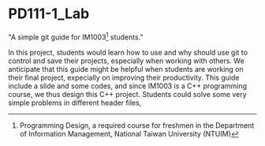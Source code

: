 # PD111-1_Lab
"A simple git guide for IM1003[^1] students."

In this project, students would learn how to use and why should use git to control and save their projects, especially when working with others. We anticipate that this guide might be helpful when students are working on their final project, expecially on improving their productivity.
This guide include a slide and some codes, and since IM1003 is a C++ programming course, we thus design this C++ project. Students could solve some very simple problems in different header files,




[^1]: Programming Design, a required course for freshmen in the Department of Information Management, National Taiwan University (NTUIM)
[^2]: The origin source of Delicious donuts please see [Here](https://github.com/hadal1337/ASCII-Doughnut/blob/master/ASCII%20Doughnut.cpp)
